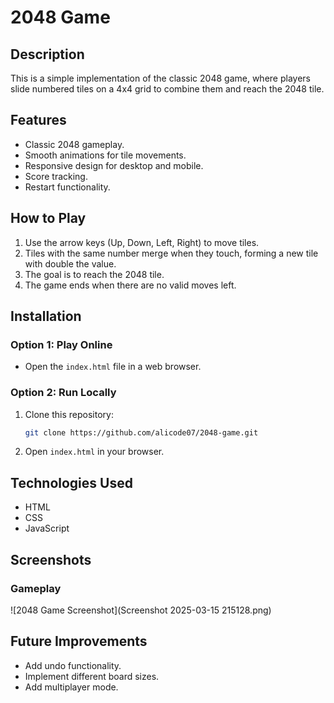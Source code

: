 # 2048 Game

## Description
This is a simple implementation of the classic 2048 game, where players slide numbered tiles on a 4x4 grid to combine them and reach the 2048 tile.

## Features
- Classic 2048 gameplay.
- Smooth animations for tile movements.
- Responsive design for desktop and mobile.
- Score tracking.
- Restart functionality.

## How to Play
1. Use the arrow keys (Up, Down, Left, Right) to move tiles.
2. Tiles with the same number merge when they touch, forming a new tile with double the value.
3. The goal is to reach the 2048 tile.
4. The game ends when there are no valid moves left.

## Installation
### Option 1: Play Online
- Open the `index.html` file in a web browser.

### Option 2: Run Locally
1. Clone this repository:
   ```sh
   git clone https://github.com/alicode07/2048-game.git
   ```
2. Open `index.html` in your browser.

## Technologies Used
- HTML
- CSS
- JavaScript

## Screenshots

### Gameplay
![2048 Game Screenshot](Screenshot 2025-03-15 215128.png)


## Future Improvements
- Add undo functionality.
- Implement different board sizes.
- Add multiplayer mode.
